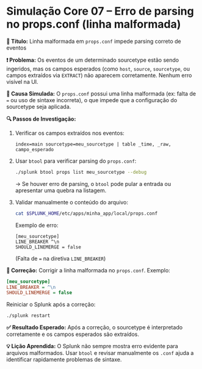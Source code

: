 # Simulação Core 07 – Erro de parsing no props.conf (linha malformada)

**🔹 Título:** Linha malformada em `props.conf` impede parsing correto de eventos

**❗ Problema:**
Os eventos de um determinado sourcetype estão sendo ingeridos, mas os campos esperados (como `host`, `source`, `sourcetype`, ou campos extraídos via `EXTRACT`) não aparecem corretamente. Nenhum erro visível na UI.

**🧪 Causa Simulada:**
O `props.conf` possui uma linha malformada (ex: falta de `=` ou uso de sintaxe incorreta), o que impede que a configuração do sourcetype seja aplicada.

**🔍 Passos de Investigação:**
1. Verificar os campos extraídos nos eventos:
   ```spl
   index=main sourcetype=meu_sourcetype | table _time, _raw, campo_esperado
   ```

2. Usar `btool` para verificar parsing do `props.conf`:
   ```bash
   ./splunk btool props list meu_sourcetype --debug
   ```
   → Se houver erro de parsing, o `btool` pode pular a entrada ou apresentar uma quebra na listagem.

3. Validar manualmente o conteúdo do arquivo:
   ```bash
   cat $SPLUNK_HOME/etc/apps/minha_app/local/props.conf
   ```
   Exemplo de erro:
   ```
   [meu_sourcetype]
   LINE_BREAKER ^\n
   SHOULD_LINEMERGE = false
   ```
   (Falta de `=` na diretiva `LINE_BREAKER`)

**🔧 Correção:**
Corrigir a linha malformada no `props.conf`. Exemplo:
```ini
[meu_sourcetype]
LINE_BREAKER = ^\n
SHOULD_LINEMERGE = false
```
Reiniciar o Splunk após a correção:
```bash
./splunk restart
```

**✅ Resultado Esperado:**
Após a correção, o sourcetype é interpretado corretamente e os campos esperados são extraídos.

**💡 Lição Aprendida:**
O Splunk não sempre mostra erro evidente para arquivos malformados. Usar `btool` e revisar manualmente os `.conf` ajuda a identificar rapidamente problemas de sintaxe.

